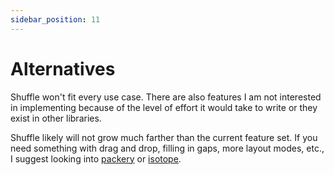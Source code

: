 ```yaml
---
sidebar_position: 11
---
```


# Alternatives

Shuffle won't fit every use case. There are also features I am not interested in implementing because of the level of effort it would take to write or they exist in other libraries.

Shuffle likely will not grow much farther than the current feature set. If you need something with drag and drop, filling in gaps, more layout modes, etc., I suggest looking into [packery](http://packery.metafizzy.co/) or [isotope](http://isotope.metafizzy.co/).
